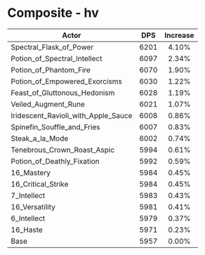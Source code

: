 # Composite - hv
| Actor | DPS | Increase |
|---|:---:|:---:|
|Spectral_Flask_of_Power|6201|4.10%|
|Potion_of_Spectral_Intellect|6097|2.34%|
|Potion_of_Phantom_Fire|6070|1.90%|
|Potion_of_Empowered_Exorcisms|6030|1.22%|
|Feast_of_Gluttonous_Hedonism|6028|1.19%|
|Veiled_Augment_Rune|6021|1.07%|
|Iridescent_Ravioli_with_Apple_Sauce|6008|0.86%|
|Spinefin_Souffle_and_Fries|6007|0.83%|
|Steak_a_la_Mode|6002|0.74%|
|Tenebrous_Crown_Roast_Aspic|5994|0.61%|
|Potion_of_Deathly_Fixation|5992|0.59%|
|16_Mastery|5984|0.45%|
|16_Critical_Strike|5984|0.45%|
|7_Intellect|5983|0.43%|
|16_Versatility|5981|0.41%|
|6_Intellect|5979|0.37%|
|16_Haste|5971|0.23%|
|Base|5957|0.00%|
